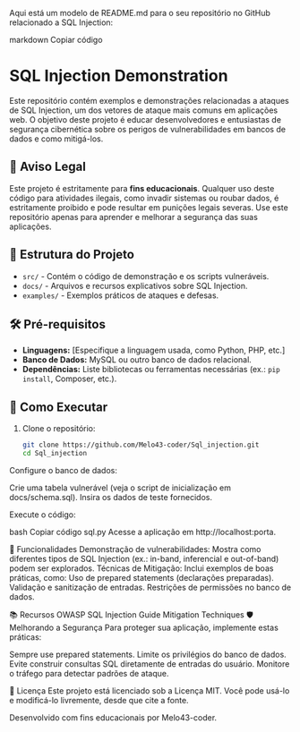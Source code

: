 Aqui está um modelo de README.md para o seu repositório no GitHub relacionado a SQL Injection:

markdown
Copiar código
# SQL Injection Demonstration

Este repositório contém exemplos e demonstrações relacionadas a ataques de SQL Injection, um dos vetores de ataque mais comuns em aplicações web. O objetivo deste projeto é educar desenvolvedores e entusiastas de segurança cibernética sobre os perigos de vulnerabilidades em bancos de dados e como mitigá-los.

## 🚨 **Aviso Legal**

Este projeto é estritamente para **fins educacionais**. Qualquer uso deste código para atividades ilegais, como invadir sistemas ou roubar dados, é estritamente proibido e pode resultar em punições legais severas. Use este repositório apenas para aprender e melhorar a segurança das suas aplicações.

## 📁 Estrutura do Projeto

- `src/` - Contém o código de demonstração e os scripts vulneráveis.
- `docs/` - Arquivos e recursos explicativos sobre SQL Injection.
- `examples/` - Exemplos práticos de ataques e defesas.

## 🛠 Pré-requisitos

- **Linguagens:** [Especifique a linguagem usada, como Python, PHP, etc.]
- **Banco de Dados:** MySQL ou outro banco de dados relacional.
- **Dependências:** Liste bibliotecas ou ferramentas necessárias (ex.: `pip install`, Composer, etc.).

## 🚀 Como Executar

1. Clone o repositório:
   ```bash
   git clone https://github.com/Melo43-coder/Sql_injection.git
   cd Sql_injection
Configure o banco de dados:

Crie uma tabela vulnerável (veja o script de inicialização em docs/schema.sql).
Insira os dados de teste fornecidos.


Execute o código:

bash
Copiar código
sql.py
Acesse a aplicação em http://localhost:porta.

🔎 Funcionalidades
Demonstração de vulnerabilidades: Mostra como diferentes tipos de SQL Injection (ex.: in-band, inferencial e out-of-band) podem ser explorados.
Técnicas de Mitigação: Inclui exemplos de boas práticas, como:
Uso de prepared statements (declarações preparadas).
Validação e sanitização de entradas.
Restrições de permissões no banco de dados.


📚 Recursos
OWASP SQL Injection Guide
Mitigation Techniques
🛡 Melhorando a Segurança
Para proteger sua aplicação, implemente estas práticas:

Sempre use prepared statements.
Limite os privilégios do banco de dados.
Evite construir consultas SQL diretamente de entradas do usuário.
Monitore o tráfego para detectar padrões de ataque.

📜 Licença
Este projeto está licenciado sob a Licença MIT. Você pode usá-lo e modificá-lo livremente, desde que cite a fonte.

Desenvolvido com fins educacionais por Melo43-coder.
